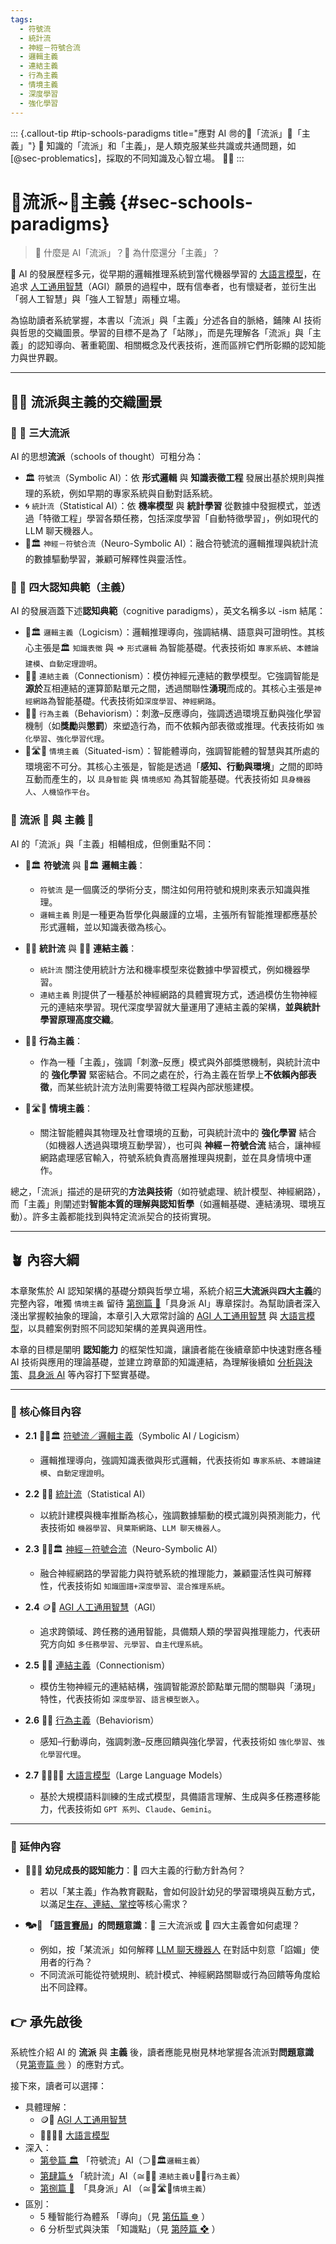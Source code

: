 ```yaml
---
tags:
  - 符號流
  - 統計流
  - 神經－符號合流
  - 邏輯主義
  - 連結主義
  - 行為主義
  - 情境主義
  - 深度學習
  - 強化學習
---
```

::: {.callout-tip #tip-schools-paradigms title="應對 AI ㉄的🎏「流派」🏮「主義」"}
🥺 知識的「流派」和「主義」，是人類克服某些共識或共通問題，如[@sec-problematics]，採取的不同知識及心智立場。
🎏🏮
:::

# 🎏流派~🏮主義 {#sec-schools-paradigms}

> 🎏 什麼是 AI「流派」？🏮 為什麼還分「主義」？

🎋 AI 的發展歷程多元，從早期的邏輯推理系統到當代機器學習的 [大語言模型](02-07-large_language_models.zh-hant)，在追求 [人工通用智慧](02-04-agi.zh-hant)（AGI）願景的過程中，既有信奉者，也有懷疑者，並衍生出「弱人工智慧」與「強人工智慧」兩種立場。

為協助讀者系統掌握，本書以「流派」與「主義」分述各自的脈絡，鋪陳 AI 技術與哲思的交織圖景。學習的目標不是為了「站隊」，而是先理解各「流派」與「主義」的認知導向、著重範圍、相關概念及代表技術，進而區辨它們所彰顯的認知能力與世界觀。

***

## 🎏🏮 流派與主義的交織圖景

### 🔹 🎏 三大流派

AI 的思想**流派**（schools of thought）可粗分為：

- 🏛️ `符號流`（Symbolic AI）：依 **形式邏輯** 與 **知識表徵工程** 發展出基於規則與推理的系統，例如早期的專家系統與自動對話系統。  
- 🌀 `統計流`（Statistical AI）：依 **機率模型** 與 **統計學習** 從數據中發掘模式，並透過「特徵工程」學習各類任務，包括深度學習「自動特徵學習」，例如現代的 LLM 聊天機器人。  
- 🧠🏛️ `神經－符號合流`（Neuro-Symbolic AI）：融合符號流的邏輯推理與統計流的數據驅動學習，兼顧可解釋性與靈活性。  

### 🔸 🏮 四大認知典範（主義）

AI 的發展涵蓋下述**認知典範**（cognitive paradigms），英文名稱多以 -ism 結尾：

- 🏮🏛️ `邏輯主義`（Logicism）：邏輯推理導向，強調結構、語意與可證明性。其核心主張是🏛 `知識表徵` 與 ⇒ `形式邏輯` 為智能基礎。代表技術如 `專家系統`、`本體論建模`、`自動定理證明`。  
- 🏮🧬 `連結主義`（Connectionism）：模仿神經元連結的數學模型。它強調智能是**源於**互相連結的運算節點單元之間，透過關聯性**湧現**而成的。其核心主張是`神經網路`為智能基礎。代表技術如`深度學習`、`神經網路`。
- 🏮💪 `行為主義`（Behaviorism）：刺激–反應導向，強調透過環境互動與強化學習機制（如**獎勵**與**懲罰**）來塑造行為，而不依賴內部表徵或推理。代表技術如 `強化學習`、`強化學習代理`。 
- 🏮🛣🤖 `情境主義`（Situated-ism）：智能體導向，強調智能體的智慧與其所處的環境密不可分。其核心主張是，智能是透過「**感知、行動與環境**」之間的即時互動而產生的，以 `具身智能` 與 `情境感知` 為其智能基礎。代表技術如 `具身機器人`、`人機協作平台`。

### 🤔 流派 🎏 與 主義 🏮

AI 的「流派」與「主義」相輔相成，但側重點不同：

- 🎏🏛️ **符號流** 與 🏮🏛️ **邏輯主義**：  
  - `符號流` 是一個廣泛的學術分支，關注如何用符號和規則來表示知識與推理。  
  - `邏輯主義` 則是一種更為哲學化與嚴謹的立場，主張所有智能推理都應基於形式邏輯，並以知識表徵為核心。  

- 🎏🌀 **統計流** 與 🏮🧬 **連結主義**：  
  - `統計流` 關注使用統計方法和機率模型來從數據中學習模式，例如機器學習。
  - `連結主義` 則提供了一種基於神經網路的具體實現方式，透過模仿生物神經元的連結來學習。現代深度學習就大量運用了連結主義的架構，**並與統計學習原理高度交織**。

- 🏮💪 **行為主義**：  
  - 作為一種「主義」，強調「刺激–反應」模式與外部獎懲機制，與統計流中的 **強化學習** 緊密結合。不同之處在於，行為主義在哲學上**不依賴內部表徵**，而某些統計流方法則需要特徵工程與內部狀態建模。  

- 🏮🛣🤖 **情境主義**：  
  - 關注智能體與其物理及社會環境的互動，可與統計流中的 **強化學習** 結合（如機器人透過與環境互動學習），也可與 **神經－符號合流** 結合，讓神經網路處理感官輸入，符號系統負責高層推理與規劃，並在具身情境中運作。  

總之，「流派」描述的是研究的**方法與技術**（如符號處理、統計模型、神經網路），而「主義」則闡述對**智能本質的理解與認知哲學**（如邏輯基礎、連結湧現、環境互動）。許多主義都能找到與特定流派契合的技術實現。

---

## 🪴 內容大綱

本章聚焦於 AI 認知架構的基礎分類與哲學立場，系統介紹**三大流派**與**四大主義**的完整內容，唯獨 `情境主義` 留待 [第捌篇 🦾](08----embodied_ai.zh-hant)「具身派 AI」專章探討。為幫助讀者深入淺出掌握較抽象的理論，本章引入大眾常討論的 [AGI 人工通用智慧](02-04-agi.zh-hant) 與 [大語言模型](02-07-large_language_models.zh-hant)，以具體案例對照不同認知架構的差異與適用性。

本章的目標是闡明 **認知能力** 的框架性知識，讓讀者能在後續章節中快速對應各種 AI 技術與應用的理論基礎，並建立跨章節的知識連結，為理解後續如 [分析與決策](06----analytics_decisions.zh-hant.md)、[具身派 AI](08----embodied_ai.zh-hant) 等內容打下堅實基礎。

*** 

### 🌰 核心條目內容

* **2.1** 🎏🏮🏛️ [符號流／邏輯主義](02-01-symbolic_ai.zh-hant)（Symbolic AI / Logicism）  
  - 邏輯推理導向，強調知識表徵與形式邏輯，代表技術如 `專家系統`、`本體論建模`、`自動定理證明`。

* **2.2** 🎏🌀 [統計流](02-02-statistical_ai.zh-hant)（Statistical AI）  
  - 以統計建模與機率推斷為核心，強調數據驅動的模式識別與預測能力，代表技術如 `機器學習`、`貝葉斯網路`、`LLM 聊天機器人`。  

* **2.3** 🎏🧠🏛️ [神經－符號合流](02-03-neurosymbolic_ai.zh-hant)（Neuro-Symbolic AI）  
  - 融合神經網路的學習能力與符號系統的推理能力，兼顧靈活性與可解釋性，代表技術如 `知識圖譜+深度學習`、`混合推理系統`。  

* **2.4** 🪙🫣 [AGI 人工通用智慧](02-04-agi.zh-hant)（AGI）  
  - 追求跨領域、跨任務的通用智能，具備類人類的學習與推理能力，代表研究方向如 `多任務學習`、`元學習`、`自主代理系統`。  

* **2.5** 🏮🧬 [連結主義](02-05-connectionism.zh-hant)（Connectionism）  
  - 模仿生物神經元的連結結構，強調智能源於節點單元間的關聯與「湧現」特性，代表技術如 `深度學習`、`語言模型嵌入`。  

* **2.6** 🏮💪 [行為主義](02-06-behaviorism.zh-hant)（Behaviorism）  
  - 感知–行動導向，強調刺激–反應回饋與強化學習，代表技術如 `強化學習`、`強化學習代理`。  

* **2.7** 😵‍💫🧞‍♀️ [大語言模型](02-07-large_language_models.zh-hant)（Large Language Models）  
  - 基於大規模語料訓練的生成式模型，具備語言理解、生成與多任務遷移能力，代表技術如 `GPT 系列`、`Claude`、`Gemini`。

***

### 🎋 延伸內容

- 👶🏻🍼 **幼兒成長的認知能力**：🏮 四大主義的行動方針為何？  
  - 若以「某主義」作為教育觀點，會如何設計幼兒的學習環境與互動方式，以滿足[生存、連結、掌控](notes-action_for_parents.zh-hant.md)等核心需求？  

- 🗫🎲 **「[語言賽局](01-07-Language_Games.zh-hant)」的問題意識**：🎏 三大流派或 🏮 四大主義會如何處理？  
  - 例如，按「某流派」如何解釋 [LLM 聊天機器人](04-02-llm_chatbots.zh-hant) 在對話中刻意「諂媚」使用者的行為？  
  - 不同流派可能從符號規則、統計模式、神經網路關聯或行為回饋等角度給出不同詮釋。


## 👉 承先啟後

系統性介紹 AI 的 **流派** 與 **主義** 後，讀者應能見樹見林地掌握各流派對**問題意識**（見[第壹篇 ㉄](01----problematics.zh-hant) ）的應對方式。

接下來，讀者可以選擇：

* 具體理解：
	- 🪙🫣 [AGI 人工通用智慧](02-04-agi.zh-hant)
	- 😵‍💫🧞‍♀️ [大語言模型](02-07-large_language_models.zh-hant)
* 深入：
	- [第參篇 🏛️](03----symbolic_ai.zh-hant)  「符號流」AI（⊃🏮🏛️`邏輯主義`）
	- [第肆篇 🌀](04----statistical_ai.zh-hant) 「統計流」AI（≅🏮🧬 `連結主義`∪🏮💪`行為主義`）
	- [第捌篇 🦾](08----embodied_ai.zh-hant)　「具身派」AI （≅🏮🛣🤖`情境主義`）
* 區別： 
	- 5 種智能行為體系 「導向」（見 [第伍篇 ☸](05----ai_orientations.zh-hant) ）
	- 6 分析型式與決策 「知識點」（見 [第陸篇 ❖](06----analytics_decisions.zh-hant.md) ）
